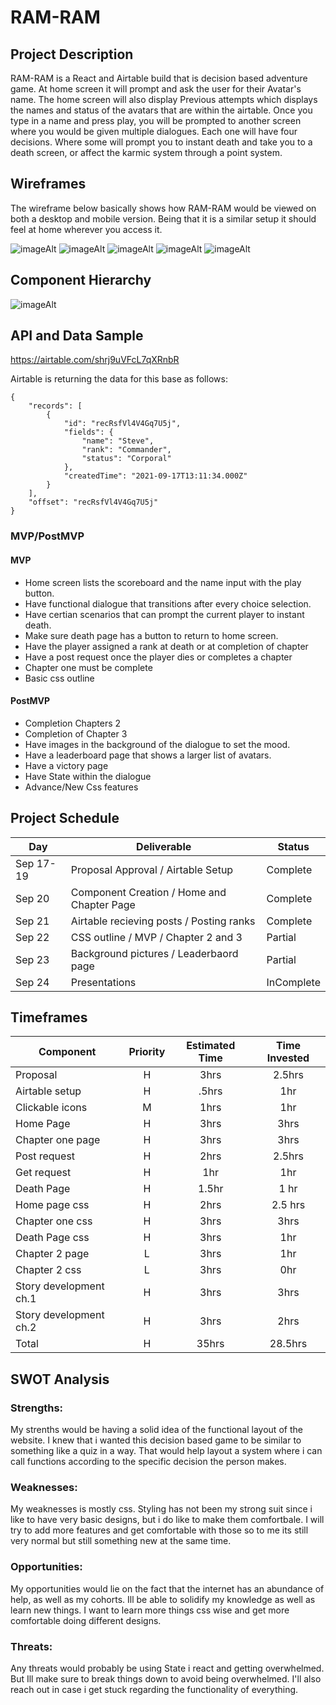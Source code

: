 # RAM-RAM



## Project Description

RAM-RAM is a React and Airtable build that is decision based adventure game. At home screen it will prompt and ask the user for their Avatar's name. The home screen will also display Previous attempts which displays the names and status of the avatars that are within the airtable. Once you type in a name and press play, you will be prompted to another screen where you would be given multiple dialogues. Each one will have four decisions. Where some will prompt you to instant death and take you to a death screen, or affect the karmic system through a point system. 

## Wireframes

The wireframe below basically shows how RAM-RAM would be viewed on both a desktop and mobile version. Being that it is a similar setup it should feel at home wherever you access it. 

![imageAlt](https://i.ibb.co/6Yvfs7k/Screen-Shot-2021-09-20-at-3-22-45-PM.png)
![imageAlt](https://i.ibb.co/p1cT3Jc/Screen-Shot-2021-09-20-at-3-18-56-PM.png)
![imageAlt](https://i.ibb.co/hgfstWW/Screen-Shot-2021-09-20-at-3-20-35-PM.png)
![imageAlt](https://i.ibb.co/c1kfdWc/Screen-Shot-2021-09-20-at-3-21-06-PM.png)
![imageAlt](https://i.ibb.co/r3PxQXD/Screen-Shot-2021-09-20-at-3-21-49-PM.png)

## Component Hierarchy

![imageAlt](https://i.ibb.co/gF35FPT/Screen-Shot-2021-09-27-at-9-38-53-AM.png)

## API and Data Sample

https://airtable.com/shrj9uVFcL7qXRnbR

Airtable is returning the data for this base as follows:

```
{
    "records": [
        {
            "id": "recRsfVl4V4Gq7U5j",
            "fields": {
                "name": "Steve",
                "rank": "Commander",
                "status": "Corporal"
            },
            "createdTime": "2021-09-17T13:11:34.000Z"
        }
    ],
    "offset": "recRsfVl4V4Gq7U5j"
}
```

### MVP/PostMVP

#### MVP

- Home screen lists the scoreboard and the name input with the play button. 
- Have functional dialogue that transitions after every choice selection.
- Have certian scenarios that can prompt the current player to instant death.
- Make sure death page has a button to return to home screen.
- Have the player assigned a rank at death or at completion of chapter
- Have a post request once the player dies or completes a chapter
- Chapter one must be complete
- Basic css outline


#### PostMVP

- Completion Chapters 2
- Completion of Chapter 3
- Have images in the background of the dialogue to set the mood.
- Have a leaderboard page that shows a larger list of avatars.
- Have a victory page
- Have State within the dialogue
- Advance/New Css features

## Project Schedule

| Day      | Deliverable                                | Status   |
| -------- | ------------------------------------------ | -------- |
| Sep 17-19 | Proposal Approval / Airtable Setup        | Complete |
| Sep 20   | Component Creation / Home and Chapter Page | Complete |
| Sep 21   | Airtable recieving posts / Posting ranks   | Complete |
| Sep 22   | CSS outline / MVP / Chapter 2 and 3        | Partial |
| Sep 23   | Background pictures / Leaderbaord page     | Partial |
| Sep 24   | Presentations                              | InComplete |

## Timeframes

| Component                 | Priority | Estimated Time | Time Invested |
| ------------------------- | :------: | :------------: | :-----------: |
| Proposal                  |    H     |      3hrs      |     2.5hrs      |
| Airtable setup            |    H     |     .5hrs      |      1hr      |
| Clickable icons           |    M     |      1hrs      |      1hr      |
| Home Page     |    H     |      3hrs      |     3hrs      |
| Chapter one page     |    H     |      3hrs      |     3hrs      |
| Post request     |    H     |      2hrs      |     2.5hrs      |
| Get request       |    H     |      1hr      |     1hr      |
| Death Page    |    H     |      1.5hr      |     1 hr      |
| Home page css     |    H     |      2hrs      |     2.5 hrs      |
| Chapter one css |    H     |      3hrs      |     3hrs      |
| Death Page css |    H     |      3hrs      |      1hr      |
| Chapter 2 page |    L     |      3hrs      |      1hr      |
| Chapter 2 css |    L     |      3hrs      |      0hr      |
| Story development ch.1       |    H     |      3hrs      |      3hrs      |
| Story development ch.2       |    H     |      3hrs      |      2hrs      |
| Total                     |    H     |    35hrs     |     28.5hrs     |

## SWOT Analysis

### Strengths:
My strenths would be having a solid idea of the functional layout of the website. I knew that i wanted this decision based game to be similar to something like a quiz in a way. That would help layout a system where i can call functions according to the specific decision the person makes.

### Weaknesses:
My weaknesses is mostly css. Styling has not been my strong suit since i like to have very basic designs, but i do like to make them comfortbale. I will try to add more features and get comfortable with those so to me its still very normal but still something new at the same time.

### Opportunities:
My opportunities would lie on the fact that the internet has an abundance of help, as well as my cohorts. Ill be able to solidify my knowledge as well as learn new things. I want to learn more things css wise and get more comfortable doing different designs. 

### Threats:
Any threats would probably be using State i react and getting overwhelmed. But Ill make sure to break things down to avoid being overwhelmed. I'll also reach out in case i get stuck regarding the functionality of everything. 
